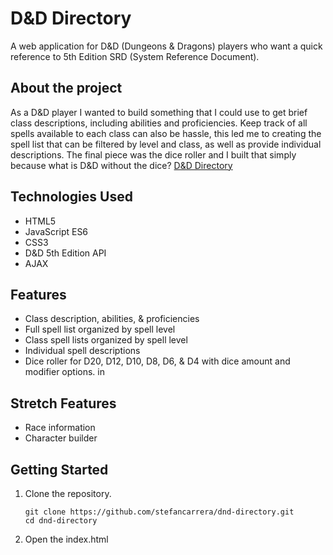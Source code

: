 # D&D Directory

A web application for D&D (Dungeons & Dragons) players who want a quick reference to 5th Edition SRD (System Reference Document). 

## About the project
As a D&D player I wanted to build something that I could use to get brief class descriptions, including abilities and proficiencies. Keep track of all spells available to each class can also be hassle, this led me to creating the spell list that can be filtered by level and class, as well as provide individual descriptions. The final piece was the dice roller and I built that simply because what is D&D without the dice?
[D&D Directory](https://stefancarrera.github.io/dnd-directory/)

## Technologies Used
-	HTML5
-	JavaScript ES6
-	CSS3
-	D&D 5th Edition API
-	AJAX

## Features
-	Class description, abilities, & proficiencies
-	Full spell list organized by spell level
-	Class spell lists organized by spell level
-	Individual spell descriptions
-	Dice roller for D20, D12, D10, D8, D6, & D4 with dice amount and modifier options.
in

## Stretch Features
-	Race information
-	Character builder

## Getting Started
1. Clone the repository.
    ```shell
    git clone https://github.com/stefancarrera/dnd-directory.git
    cd dnd-directory
    ```
2. Open the index.html


